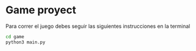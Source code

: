 # Game proyect

Para correr el juego debes seguir las siguientes instrucciones en la terminal

```sh
cd game
python3 main.py
```